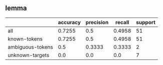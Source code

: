 
## lemma

|                  | accuracy | precision | recall | support |
|------------------|----------|-----------|--------|---------|
| all              | 0.7255   | 0.5       | 0.4958 | 51      |
| known-tokens     | 0.7255   | 0.5       | 0.4958 | 51      |
| ambiguous-tokens | 0.5      | 0.3333    | 0.3333 | 2       |
| unknown-targets  | 0.0      | 0.0       | 0.0    | 7       |

